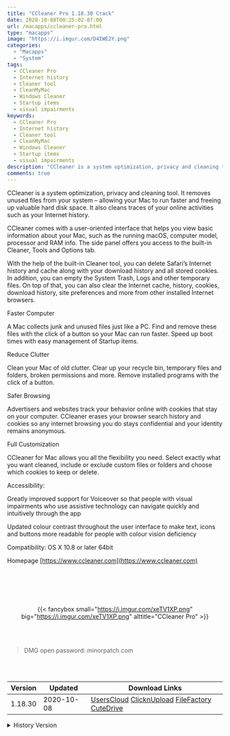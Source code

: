 ```yaml
---
title: "CCleaner Pro 1.18.30 Crack"
date: 2020-10-08T00:25:02-07:00
url: /macapps/ccleaner-pro.html
type: "macapps"
image: "https://i.imgur.com/D4IWE2Y.png"
categories:
  - "Macapps"
  - "System"
tags:
  - CCleaner Pro
  - Internet history
  - Cleaner tool
  - CleanMyMac
  - Windows Cleaner
  - Startup items
  - visual impairments
keywords:
  - CCleaner Pro
  - Internet history
  - Cleaner tool
  - CleanMyMac
  - Windows Cleaner
  - Startup items
  - visual impairments
description: "CCleaner is a system optimization, privacy and cleaning tool. It removes unused files from your system – allowing your Mac to run faster and freeing up valuable hard disk space"
comments: true
---
```


CCleaner is a system optimization, privacy and cleaning tool. It removes unused files from your system – allowing your Mac to run faster and freeing up valuable hard disk space. It also cleans traces of your online activities such as your Internet history.

CCleaner comes with a user-oriented interface that helps you view basic information about your Mac, such as the running macOS, computer model, processor and RAM info. The side panel offers you access to the built-in Cleaner, Tools and Options tab.

With the help of the built-in Cleaner tool, you can delete Safari’s Internet history and cache along with your download history and all stored cookies. In addition, you can empty the System Trash, Logs and other temporary files.
On top of that, you can also clear the Internet cache, history, cookies, download history, site preferences and more from other installed Internet browsers.

Faster Computer

A Mac collects junk and unused files just like a PC. Find and remove these files with the click of a button so your Mac can run faster. Speed up boot times with easy management of Startup items.

Reduce Clutter

Clean your Mac of old clutter. Clear up your recycle bin, temporary files and folders, broken permissions and more. Remove installed programs with the click of a button.

Safer Browsing

Advertisers and websites track your behavior online with cookies that stay on your computer. CCleaner erases your browser search history and cookies so any internet browsing you do stays confidential and your identity remains anonymous.

Full Customization

CCleaner for Mac allows you all the flexibility you need. Select exactly what you want cleaned, include or exclude custom files or folders and choose which cookies to keep or delete.

Accessibility:

Greatly improved support for Voiceover so that people with visual impairments who use assistive technology can navigate quickly and intuitively through the app

Updated colour contrast throughout the user interface to make text, icons and buttons more readable for people with colour vision deficiency

Compatibility: OS X 10.8 or later 64bit

Homepage [https://www.ccleaner.com](https://www.ccleaner.com)

<br/>
<br/>
<script async src="https://pagead2.googlesyndication.com/pagead/js/adsbygoogle.js"></script>
<ins class="adsbygoogle"
     style="display:block; text-align:center;"
     data-ad-layout="in-article"
     data-ad-format="fluid"
     data-ad-client="ca-pub-8746275014476192"
     data-ad-slot="5144997159"></ins>
<script>
     (adsbygoogle = window.adsbygoogle || []).push({});
</script>
<br/>
<br/>


<center>

{{< fancybox small="https://i.imgur.com/xeTV1XP.png" big="https://i.imgur.com/xeTV1XP.png" alttitle="CCleaner Pro" >}}

</center>

<br/>
<br/>


> DMG open password: minorpatch.com

<br/>

<br/>
<div id="history_version" class="history_version">

| Version | Updated | Download Links |
| ---- | ---- | ---- |
| 1.18.30 | 2020-10-08 | [UsersCloud](https://ouo.io/FpHoSM)   [ClicknUpload](https://ouo.io/WnLzxy)   [FileFactory](https://ouo.io/Lt2UnA)   [CuteDrive](https://ouo.io/DfGzUP3) |
<details>
<summary>History Version</summary>

| Version | Updated | Download Links |
| ---- | ---- | ---- |
| 1.18.28 | 2020-09-25 | [UsersCloud](https://ouo.io/joFIwC)   [ClicknUpload](https://ouo.io/4WSh3U)   [FileFactory](https://ouo.io/NOeLQ3L)   [CuteDrive](https://ouo.io/xv8Ifp) |
</details>

</div>
